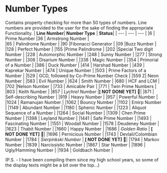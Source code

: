 # Number Types 

Contains property checking for more than 50 types of numbers. Line numbers are provided to the user for the sake of finding the appropriate Functionality.
| **Line Number**| **Number Type** | **Status**|
| --- | --- | --- |
|6 | Prime Number
|36   | Armstrong Number |  
|65   | Palindrome Number | 
|90   |Fibonacci Generator | 
|09   |Buzz Number | 
|128  | Perfect Number | 
|155  |Prime Palindrome  | 
|202  |Special Two digit Number | 
|228  | Automorphic Number | 
|248  | Sunny Number | 
|277  | Strong Number | |308  | Disarium Number | 
|338  | Magic Number | 
|354  | Primorial of a Number | 
|386  | Duck Number | 
|414  | Harshad Number | 
|439  | Kaprekar Number | 
|474  | Unique Number | 
|503  | Prime Factors of a Number | 
|529  | GCD, followed by Co-Prime Number Check | 
|559 Z| Neon Number | 
|583  | Evil Number | 
|624  | Smith Number | 
|680  |  HCF and LCM | 
|702  |Nelson Number | 
|733  | Amicable Pair | 
|771  | Twin Prime Numbers | 
|803  | Keith Number | 
|857  | *Lychrel Number* |**[ NOT DONE YET]** 🔧| 
|871  | Self-describing Number | 
|919  | Heavy Number | 
|957  | Powerful Number | 
|1024 | Ramanujan Number | 
|1062 | Bouncy Number | 
|1102 | Emirp Number | 
|1149 | Abundant Number | 
|1180 | Sphenic Number | 
|1223 | Aliquot Sequence of a Number | 
|1264 | Social Number | 
|1309 | Chen Prime Number | 
|1398 | Leyland Number | 
|1441 | Safe Prime Number | 
|1493 | Fascinating Number | 
|1551 | Woodall Number | 
|1578 | Deudeney Number | 
|1623 | Thabit Number | 
|1660 | Happy Number | 
|1686 | *Golden Ratio* | **[ NOT DONE YET]** 🔧| 
|1696 | Pernicious Number | 
|1743 | Devlali/Colombian Number | 
|1784 | *Sierpinkski Number* | **[ NOT DONE YET]** 🔧| 
|1794 | Markov Number | 
|1839 | Narcissistic Number | 
|1867 | Star Number | 
|1896 | Ugly/Hamming Number | 
|1934 | Goldbach Number | 

(P.S. - I have been compiling them since my high school years, so some of the display texts might be a bit over the top...)
